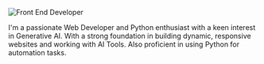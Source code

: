 ![Front End Developer](https://github.com/user-attachments/assets/c0d57aab-7cf7-474a-9a9f-4bae92f49402)

I'm a passionate Web Developer and Python enthusiast with a keen interest in Generative AI. With a strong foundation in building dynamic, responsive websites and working with AI Tools. Also proficient in using Python for automation tasks.
